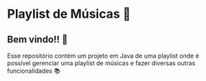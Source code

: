 # Playlist de Músicas :minidisc:
  
## Bem vindo!! :wave:

Esse repositório contém um projeto em Java de uma playlist onde é possível gerenciar uma playlist de músicas e fazer diversas outras funcionalidades :books:
